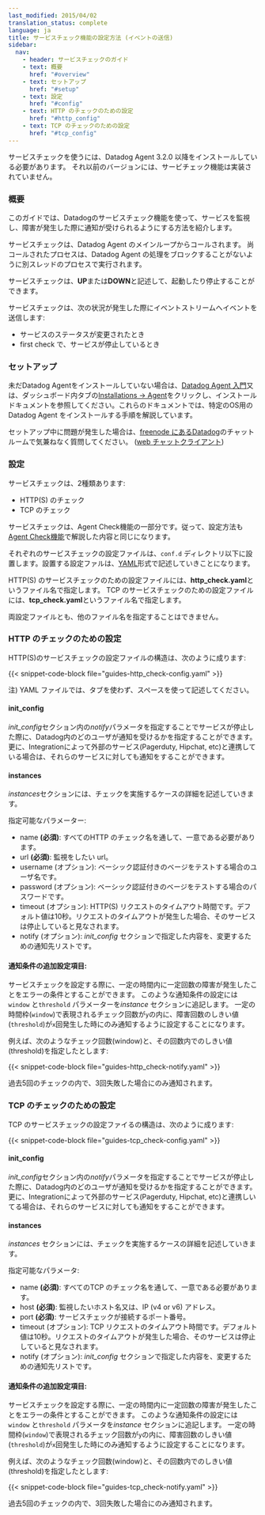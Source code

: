 ```yaml
---
last_modified: 2015/04/02
translation_status: complete
language: ja
title: サービスチェック機能の設定方法 (イベントの送信)
sidebar:
  nav:
    - header: サービスチェックのガイド
    - text: 概要
      href: "#overview"
    - text: セットアップ
      href: "#setup"
    - text: 設定
      href: "#config"
    - text: HTTP のチェックのための設定
      href: "#http_config"
    - text: TCP のチェックのための設定
      href: "#tcp_config"
---
```


<div class="alert alert-block">
サービスチェックを使うには、Datadog Agent 3.2.0 以降をインストールしている必要があります。
それ以前のバージョンには、サービチェック機能は実装されていません。
</div>

<!--
======================================================
OVERVIEW
======================================================
-->

<!-- <h3 id="overview">Overview</h3>

In this guide, we will show you how you can setup some service checks
to monitor your service and to be notified when one goes down.

Service checks run in the Agent and are called in the main loop but will be
processed in separate threads so they don't block the Agent.

A service check can be marked as either <b>UP</b> or <b>DOWN</b>.

Service checks will post an event on your stream when:

- The status of the service has changed.
- A service is DOWN on the first check. -->

<!-- ### 概要 -->

<h3 id="overview">概要</h3>

このガイドでは、Datadogのサービスチェック機能を使って、サービスを監視し、障害が発生した際に通知が受けられるようにする方法を紹介します。

サービスチェックは、Datadog Agent のメインループからコールされます。
尚コールされたプロセスは、Datadog Agent の処理をブロックすることがないように別スレッドのプロセスで実行されます。

サービスチェックは、**UP**または**DOWN**と記述して、起動したり停止することができます。

サービスチェックは、次の状況が発生した際にイベントストリームへイベントを送信します:

- サービスのステータスが変更されたとき
- first check で、サービスが停止しているとき

<!--
======================================================
SETUP
======================================================
-->

<!-- <h3 id="setup">Setup</h3>

If you have not already setup the Agent, then you should check out the Agent
setup instructions available at: <a href="http://app.datadoghq.com/account/settings#agent">http://app.datadoghq.com/account/settings#agent</a>.
This page will guide you through installing the Agent for your particular OS.

If you run into any issues during the setup, don't hesistate to pop by our
chat room, <a href="irc://irc.freenode.net/datadog">#datadog on freenode</a>,
where we'll be happy to answer any questions you might have. (There's a
<a href="http://webchat.freenode.net/?randomnick=1&channels=datadog&prompt=1">
web chat client, too</a>.) -->

<!-- ### セットアップ  -->

<h3 id="setup">セットアップ</h3>

未だDatadog Agentをインストールしていない場合は、[Datadog Agent 入門](/guides/basic_agent_usage/)又は、ダッシュボード内タブの[Installations -> Agent](http://app.datadoghq.com/account/settings#agent)をクリックし、インストールドキュメントを参照してください。これらのドキュメントでは、特定のOS用のDatadog Agent をインストールする手順を解説しています。

セットアップ中に問題が発生した場合は、[freenode にあるDatadog](irc://irc.freenode.net/datadog)のチャットルームで気兼ねなく質問してください。 ([web チャットクライアント](http://webchat.freenode.net/?randomnick=1&channels=datadog&prompt=1))

<!--
======================================================
CONFIGURATION
======================================================
-->

<!-- <h3 id="config">Configuration</h3>

There are currently two types of service checks:

- HTTP(S) checks
- TCP checks

As service checks are also Agent checks, they are configured <a href="http://docs.datadoghq.com/guides/agent_checks/#config">the same way</a>.

Each check will have a configuration file that will be placed in the `conf.d`
directory. Configuration is written using [YAML](http://www.yaml.org/).

HTTP(S) Check configuration file must be named http_check.yaml
TCP Check configuration file must be named tcp_check.yaml. -->

<!--  ### 設定  -->

<h3 id="config">設定</h3>

サービスチェックは、2種類あります:

- HTTP(S) のチェック
- TCP のチェック

サービスチェックは、Agent Check機能の一部分です。従って、設定方法も[Agent Check機能](/guides/agent_checks/#config)で解説した内容と同じになります。

それぞれのサービスチェックの設定ファイルは、`conf.d` ディレクトリ以下に設置します。設置する設定ファルは、[YAML](http://www.yaml.org/)形式で記述していきことになります。

HTTP(S) のサービスチェックのための設定ファイルには、**http_check.yaml**というファイル名で指定します。
TCP のサービスチェックのための設定ファイルには、**tcp_check.yaml**というファイル名で指定します。

両設定ファイルとも、他のファイル名を指定することはできません。

<!--
======================================================
HTTP CHECK CONFIGURATION
======================================================
-->

<!-- <h3 id="http_config">HTTP Check Configuration</h3>

The HTTP(S) Check configuration file has the following structure:

{{< snippet-code-block file="guides-http_check-config.yaml" >}}

<div class="alert alert-block">Note: Your YAML files must use spaces instead of tabs.</div>

#### init_config

The *notify* parameter (optional) in the *init_config* section allows you to
chose which Datadog users will be notified when your service goes down
or when your service recovers. If you have any additional integrations
that support notifications (such as Pagerduty or Hipchat), you can notify
them as well.

#### instances

The *instances* section is a list of instances that this check will be run
against with the needed parameters.

List of parameters:

- name <b>(mandatory)</b>: A name that must be unique across all your HTTP checks
- url <b>(mandatory)</b>: The url you want to monitor
- username (optional): If you want to test pages protected by a basic authentication.
- password (optional): If you want to test pages protected by a basic authentication.
- timeout (optional): A timeout for the request, defaulting to 10 seconds.
A service will be marked as down if the request times out
- notify (optional): To override the global setting set in the *init_config* section.

#### Custom notifying:

You can also set-up your check to only trigger an error after a certain number of failures
have happend within a certain timeframe. Using the `window` and `threshold` parameters,
you can tell the alert to <em>only</em> trigger an alert if the check fails `x` times within
the last `y` attempts where `x` is the `threshold` and `y` is the `window`.

For example, if you have the following configuration for window and threshold:

{{< snippet-code-block file="guides-http_check-notify.yaml" >}}

You will only be notified if the check fails 3 times within the last 5 tries. -->

<h3 id="http_config">HTTP のチェックのための設定</h3>

HTTP(S)のサービスチェックの設定ファイルの構造は、次のように成ります:

{{< snippet-code-block file="guides-http_check-config.yaml" >}}

<div class="alert alert-block">
注) YAML ファイルでは、タブを使わず、スペースを使って記述してください。
</div>

#### init_config

*init_config*セクション内の*notify*パラメータを指定することでサービスが停止した際に、Datadog内のどのユーザが通知を受けるかを指定することができます。更に、Integrationによって外部のサービス(Pagerduty, Hipchat, etc)と連携している場合は、それらのサービスに対しても通知をすることができます。

#### instances

*instances*セクションには、チェックを実施するケースの詳細を記述していきます。

指定可能なパラメーター:

- name **(必須)**: すべてのHTTP のチェック名を通して、一意である必要があります。
- url **(必須)**: 監視をしたい url。
- username (オプション): ベーシック認証付きのベージをテストする場合のユーザ名です。
- password (オプション): ベーシック認証付きのベージをテストする場合のパスワードです。
- timeout (オプション): HTTP(S) リクエストのタイムアウト時間です。デフォルト値は10秒。リクエストのタイムアウトが発生した場合、そのサービスは停止していると見なされます。
- notify (オプション): *init_config* セクションで指定した内容を、変更するための通知先リストです。

#### 通知条件の追加設定項目:

サービスチェックを設定する際に、一定の時間内に一定回数の障害が発生したことをエラーの条件とすることができます。
このような通知条件の設定には`window` と`threshold` パラメーターを*instance* セクションに追記します。
一定の時間枠(`window`)で表現されるチェック回数が`y`の内に、障害回数のしきい値(`threshold`)が`x`回発生した時にのみ通知するように設定することになります。

例えば、次のようなチェック回数(window)と、その回数内でのしきい値(threshold)を指定したとします:

{{< snippet-code-block file="guides-http_check-notify.yaml" >}}

過去5回のチェックの内で、3回失敗した場合にのみ通知されます。

<!--
======================================================
TCP CHECK CONFIGURATION
======================================================
-->

<!-- <h3 id="tcp_config">TCP Check Configuration</h3>

The TCP Check configuration file has the following structure:

{{< snippet-code-block file="guides-tcp_check-config.yaml" >}}

#### init_config

The *notify* parameter (optional) in the *init_config* section allows you to
chose which Datadog users will be notified when your service goes down
or when your service recovers.
If you have installed the pagerduty integration or the hipchat integration,
you can also notify them.

#### instances

The *instances* section is a list of instances that this check will be run
against with the needed parameters.

List of parameters:

- name <b>(mandatory)</b>: A name that must be unique across all your TCP checks
- host <b>(mandatory)</b>: The hostname or IP (v4 or v6) address you want to monitor
- port <b>(mandatory)</b>: The port on which the check will try to connect to
- timeout (optional): A timeout for the request, defaulting to 10 seconds.
A service will be marked as down if the request times out
- notify (optional): To override the global setting set in the *init_config* section.

#### Custom notifying:

You can also set-up your check to only trigger an error after a certain number of failures
have happend within a certain timeframe. Using the `window` and `threshold` parameters,
you can tell the alert to <em>only</em> trigger an alert if the check fails `x` times within
the last `y` attempts where `x` is the `threshold` and `y` is the `window`.

For example, if you have the following configuration for window and threshold:

{{< snippet-code-block file="guides-tcp_check-notify.yaml" >}}

You will only be notified if the check fails 3 times within the last 5 tries.
 -->

 <h3 id="tcp_config">TCP のチェックのための設定</h3>

TCP のサービスチェックの設定ファイるの構造は、次のように成ります:

{{< snippet-code-block file="guides-tcp_check-config.yaml" >}}

#### init_config

*init_config*セクション内の*notify*パラメータを指定することでサービスが停止した際に、Datadog内のどのユーザが通知を受けるかを指定することができます。更に、Integrationによって外部のサービス(Pagerduty, Hipchat, etc)と連携しいてる場合は、それらのサービスに対しても通知をすることができます。

#### instances

*instances* セクションには、チェックを実施するケースの詳細を記述していきます。

指定可能なパラメータ:

- name **(必須)**: すべてのTCP のチェック名を通して、一意である必要があります。
- host **(必須)**: 監視したいホスト名又は、IP (v4 or v6) アドレス。
- port **(必須)**: サービスチェックが接続するポート番号。
- timeout (オプション): TCP リクエストのタイムアウト時間です。デフォルト値は10秒。リクエストのタイムアウトが発生した場合、そのサービスは停止していると見なされます。
- notify (オプション): *init_config* セクションで指定した内容を、変更するための通知先リストです。

#### 通知条件の追加設定項目:

サービスチェックを設定する際に、一定の時間内に一定回数の障害が発生したことをエラーの条件とすることができます。
このような通知条件の設定には`window` と`threshold` パラメータを*instance* セクションに追記します。
一定の時間枠(`window`)で表現されるチェック回数が`y`の内に、障害回数のしきい値(`threshold`)が`x`回発生した時にのみ通知するように設定することになります。

例えば、次のようなチェック回数(window)と、その回数内でのしきい値(threshold)を指定したとします:

{{< snippet-code-block file="guides-tcp_check-notify.yaml" >}}

過去5回のチェックの内で、3回失敗した場合にのみ通知されます。
